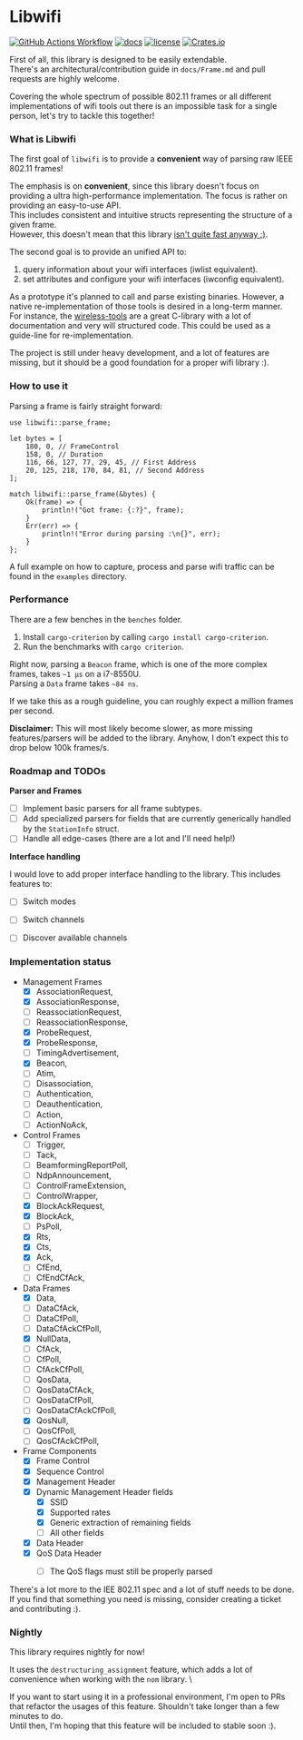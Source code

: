 # Libwifi

[![GitHub Actions Workflow](https://github.com/Nukesor/libwifi/workflows/Tests/badge.svg)](https://github.com/Nukesor/libwifi/actions)
[![docs](https://docs.rs/libwifi/badge.svg)](https://docs.rs/libwifi/)
[![license](http://img.shields.io/badge/license-MIT-blue.svg)](https://github.com/nukesor/libwifi/blob/master/LICENSE)
[![Crates.io](https://img.shields.io/crates/v/libwifi.svg)](https://crates.io/crates/libwifi)
<!--- [![codecov](https://codecov.io/gh/nukesor/libwifi/branch/master/graph/badge.svg)](https://codecov.io/gh/nukesor/libwifi) -->

First of all, this library is designed to be easily extendable. \
There's an architectural/contribution guide in `docs/Frame.md` and pull requests are highly welcome.

Covering the whole spectrum of possible 802.11 frames or all different implementations of wifi tools out there is an impossible task for a single person, let's try to tackle this together!

### What is Libwifi

The first goal of `libwifi` is to provide a **convenient** way of parsing raw IEEE 802.11 frames!

The emphasis is on **convenient**, since this library doesn't focus on providing a ultra high-performance implementation. The focus is rather on providing an easy-to-use API. \
This includes consistent and intuitive structs representing the structure of a given frame. \
However, this doesn't mean that this library [isn't quite fast anyway ;)](https://github.com/Nukesor/libwifi#performance).

The second goal is to provide an unified API to:
1. query information about your wifi interfaces (iwlist equivalent).
2. set attributes and configure your wifi interfaces (iwconfig equivalent).

As a prototype it's planned to call and parse existing binaries.
However, a native re-implementation of those tools is desired in a long-term manner. \
For instance, the [wireless-tools](https://github.com/HewlettPackard/wireless-tools) are a great C-library with a lot of documentation and very will structured code.
This could be used as a guide-line for re-implementation.


The project is still under heavy development, and a lot of features are missing, but it should be a good foundation for a proper wifi library :).

### How to use it

Parsing a frame is fairly straight forward:

```
use libwifi::parse_frame;

let bytes = [
    180, 0, // FrameControl
    158, 0, // Duration
    116, 66, 127, 77, 29, 45, // First Address
    20, 125, 218, 170, 84, 81, // Second Address
];

match libwifi::parse_frame(&bytes) {
    Ok(frame) => {
        println!("Got frame: {:?}", frame);
    }
    Err(err) => {
        println!("Error during parsing :\n{}", err);
    }
};
```

A full example on how to capture, process and parse wifi traffic can be found in the `examples` directory.

### Performance

There are a few benches in the `benches` folder.

1. Install `cargo-criterion` by calling `cargo install cargo-criterion`.
2. Run the benchmarks with `cargo criterion`.

Right now, parsing a `Beacon` frame, which is one of the more complex frames, takes `~1 µs` on a i7-8550U. \
Parsing a `Data` frame takes `~84 ns`.

If we take this as a rough guideline, you can roughly expect a million frames per second.

**Disclaimer:** This will most likely become slower, as more missing features/parsers will be added to the library.
    Anyhow, I don't expect this to drop below 100k frames/s.

### Roadmap and TODOs

**Parser and Frames**

- [ ] Implement basic parsers for all frame subtypes.
- [ ] Add specialized parsers for fields that are currently generically handled by the `StationInfo` struct.
- [ ] Handle all edge-cases (there are a lot and I'll need help!)

**Interface handling**

I would love to add proper interface handling to the library.
This includes features to:

- [ ] Switch modes
- [ ] Switch channels
- [ ] Discover available channels


### Implementation status

- Management Frames
    - [x] AssociationRequest,
    - [x] AssociationResponse,
    - [ ] ReassociationRequest,
    - [ ] ReassociationResponse,
    - [x] ProbeRequest,
    - [x] ProbeResponse,
    - [ ] TimingAdvertisement,
    - [x] Beacon,
    - [ ] Atim,
    - [ ] Disassociation,
    - [ ] Authentication,
    - [ ] Deauthentication,
    - [ ] Action,
    - [ ] ActionNoAck,
- Control Frames
    - [ ] Trigger,
    - [ ] Tack,
    - [ ] BeamformingReportPoll,
    - [ ] NdpAnnouncement,
    - [ ] ControlFrameExtension,
    - [ ] ControlWrapper,
    - [x] BlockAckRequest,
    - [x] BlockAck,
    - [ ] PsPoll,
    - [x] Rts,
    - [x] Cts,
    - [x] Ack,
    - [ ] CfEnd,
    - [ ] CfEndCfAck,
- Data Frames
    - [x] Data,
    - [ ] DataCfAck,
    - [ ] DataCfPoll,
    - [ ] DataCfAckCfPoll,
    - [x] NullData,
    - [ ] CfAck,
    - [ ] CfPoll,
    - [ ] CfAckCfPoll,
    - [ ] QosData,
    - [ ] QosDataCfAck,
    - [ ] QosDataCfPoll,
    - [ ] QosDataCfAckCfPoll,
    - [x] QosNull,
    - [ ] QosCfPoll,
    - [ ] QosCfAckCfPoll,
- Frame Components
    - [x] Frame Control
    - [x] Sequence Control
    - [x] Management Header
    - [x] Dynamic Management Header fields
        - [x] SSID
        - [x] Supported rates
        - [x] Generic extraction of remaining fields
        - [ ] All other fields
    - [x] Data Header
    - [x] QoS Data Header
        - [ ] The QoS flags must still be properly parsed


There's a lot more to the IEE 802.11 spec and a lot of stuff needs to be done. \
If you find that something you need is missing, consider creating a ticket and contributing :).

### Nightly

This library requires nightly for now!

It uses the `destructuring_assignment` feature, which adds a lot of convenience when working with the `nom` library. \

If you want to start using it in a professional environment, I'm open to PRs that refactor the usages of this feature.
Shouldn't take longer than a few minutes to do. \
Until then, I'm hoping that this feature will be included to stable soon :).
